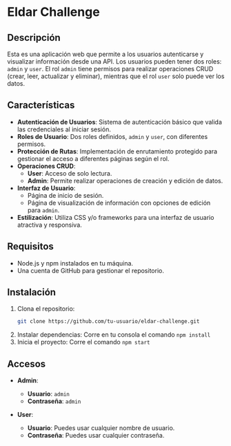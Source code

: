 # Eldar Challenge

## Descripción

Esta es una aplicación web que permite a los usuarios autenticarse y visualizar información desde una API. Los usuarios pueden tener dos roles: `admin` y `user`. El rol `admin` tiene permisos para realizar operaciones CRUD (crear, leer, actualizar y eliminar), mientras que el rol `user` solo puede ver los datos.

## Características

- **Autenticación de Usuarios**: Sistema de autenticación básico que valida las credenciales al iniciar sesión.
- **Roles de Usuario**: Dos roles definidos, `admin` y `user`, con diferentes permisos.
- **Protección de Rutas**: Implementación de enrutamiento protegido para gestionar el acceso a diferentes páginas según el rol.
- **Operaciones CRUD**: 
  - **User**: Acceso de solo lectura.
  - **Admin**: Permite realizar operaciones de creación y edición de datos.
- **Interfaz de Usuario**: 
  - Página de inicio de sesión.
  - Página de visualización de información con opciones de edición para `admin`.
- **Estilización**: Utiliza CSS y/o frameworks para una interfaz de usuario atractiva y responsiva.

## Requisitos

- Node.js y npm instalados en tu máquina.
- Una cuenta de GitHub para gestionar el repositorio.

## Instalación

1. Clona el repositorio:
   ```bash
   git clone https://github.com/tu-usuario/eldar-challenge.git
2. Instalar dependencias: Corre en tu consola el comando `npm install`
3. Inicia el proyecto: Corre el comando `npm start`

## Accesos

- **Admin**:
  - **Usuario**: `admin`
  - **Contraseña**: `admin`

- **User**:
  - **Usuario**: Puedes usar cualquier nombre de usuario.
  - **Contraseña**: Puedes usar cualquier contraseña.
